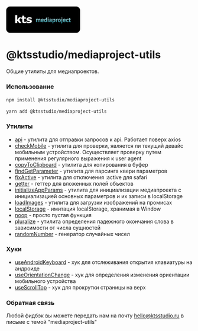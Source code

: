 ![kts](./logo.png)

# @ktsstudio/mediaproject-utils

Общие утилиты для медиапроектов.

### Использование

`npm install @ktsstudio/mediaproject-utils`

`yarn add @ktsstudio/mediaproject-utils`

### Утилиты

* [api](./src/api.ts) - утилита для отправки запросов к api. Работает поверх axios
* [checkMobile](./src/checkMobile.ts) - утилита для проверки, является ли текущий девайс мобильным устройством. Осуществляет проверку путем применения регулярного выражения к user agent
* [copyToClipboard](./src/copyToClipboard.ts) - утилита для копирования в буфер
* [findGetParameter](./src/findGetParameter.ts) - утилита для парсинга квери параметров
* [fixActive](./src/fixActive.ts) - утилита для отключения :active для safari
* [getter](./src/getter.ts) - геттер для вложенных полей объектов
* [initializeAppParams](./src/initializeAppParams.ts) - утилита для инициализации медиапроекта с инициализацией основных параметров и их записи в localStorage
* [loadImages](./src/loadImages.ts) - утилита для загрузки изображений на промисах
* [localStorage](./src/localStorage.ts) - имитация localStorage, хранимая в Window
* [noop](./src/noop.ts) - просто пустая функция
* [pluralize](./src/pluralize.ts) - утилита определения падежного окончания слова в зависимости от числа сущностей
* [randomNumber](./src/randomNumber.ts) - генератор случайных чисел

### Хуки

* [useAndroidKeyboard](./src/hooks/useAndroidKeyboard.ts) - хук для отслеживания открытия клавиатуры на андроиде
* [useOrientationChange](./src/hooks/useOrientationChange.ts) - хук для определения изменения ориентации мобильного устройства
* [useScrollTop](./src/hooks/useScrollTop.ts) - хук для прокрутки страницы на верх


### Обратная связь

Любой фидбэк вы можете передать нам на почту [hello@ktsstudio.ru](mailto:hello@ktsstudio.ru) в письме с темой "mediaproject-utils"
